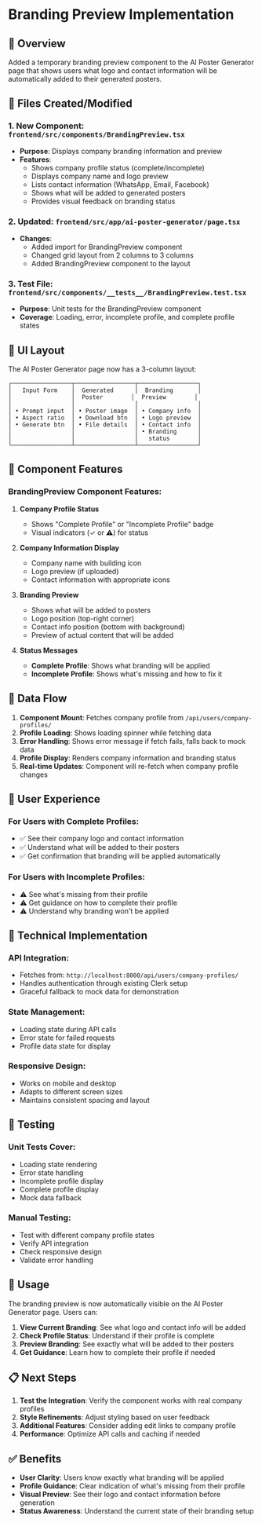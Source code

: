 # Branding Preview Implementation

## 🎯 Overview
Added a temporary branding preview component to the AI Poster Generator page that shows users what logo and contact information will be automatically added to their generated posters.

## 📁 Files Created/Modified

### 1. New Component: `frontend/src/components/BrandingPreview.tsx`
- **Purpose**: Displays company branding information and preview
- **Features**:
  - Shows company profile status (complete/incomplete)
  - Displays company name and logo preview
  - Lists contact information (WhatsApp, Email, Facebook)
  - Shows what will be added to generated posters
  - Provides visual feedback on branding status

### 2. Updated: `frontend/src/app/ai-poster-generator/page.tsx`
- **Changes**:
  - Added import for BrandingPreview component
  - Changed grid layout from 2 columns to 3 columns
  - Added BrandingPreview component to the layout

### 3. Test File: `frontend/src/components/__tests__/BrandingPreview.test.tsx`
- **Purpose**: Unit tests for the BrandingPreview component
- **Coverage**: Loading, error, incomplete profile, and complete profile states

## 🎨 UI Layout

The AI Poster Generator page now has a 3-column layout:

```
┌─────────────────┬─────────────────┬─────────────────┐
│   Input Form    │  Generated      │  Branding       │
│                 │  Poster        │  Preview        │
│                 │                 │                 │
│ • Prompt input  │ • Poster image  │ • Company info  │
│ • Aspect ratio  │ • Download btn  │ • Logo preview  │
│ • Generate btn  │ • File details  │ • Contact info  │
│                 │                 │ • Branding      │
│                 │                 │   status        │
└─────────────────┴─────────────────┴─────────────────┘
```

## 🔧 Component Features

### BrandingPreview Component Features:

1. **Company Profile Status**
   - Shows "Complete Profile" or "Incomplete Profile" badge
   - Visual indicators (✓ or ⚠️) for status

2. **Company Information Display**
   - Company name with building icon
   - Logo preview (if uploaded)
   - Contact information with appropriate icons

3. **Branding Preview**
   - Shows what will be added to posters
   - Logo position (top-right corner)
   - Contact info position (bottom with background)
   - Preview of actual content that will be added

4. **Status Messages**
   - **Complete Profile**: Shows what branding will be applied
   - **Incomplete Profile**: Shows what's missing and how to fix it

## 🔄 Data Flow

1. **Component Mount**: Fetches company profile from `/api/users/company-profiles/`
2. **Profile Loading**: Shows loading spinner while fetching data
3. **Error Handling**: Shows error message if fetch fails, falls back to mock data
4. **Profile Display**: Renders company information and branding status
5. **Real-time Updates**: Component will re-fetch when company profile changes

## 🎯 User Experience

### For Users with Complete Profiles:
- ✅ See their company logo and contact information
- ✅ Understand what will be added to their posters
- ✅ Get confirmation that branding will be applied automatically

### For Users with Incomplete Profiles:
- ⚠️ See what's missing from their profile
- ⚠️ Get guidance on how to complete their profile
- ⚠️ Understand why branding won't be applied

## 🔧 Technical Implementation

### API Integration:
- Fetches from: `http://localhost:8000/api/users/company-profiles/`
- Handles authentication through existing Clerk setup
- Graceful fallback to mock data for demonstration

### State Management:
- Loading state during API calls
- Error state for failed requests
- Profile data state for display

### Responsive Design:
- Works on mobile and desktop
- Adapts to different screen sizes
- Maintains consistent spacing and layout

## 🧪 Testing

### Unit Tests Cover:
- Loading state rendering
- Error state handling
- Incomplete profile display
- Complete profile display
- Mock data fallback

### Manual Testing:
- Test with different company profile states
- Verify API integration
- Check responsive design
- Validate error handling

## 🚀 Usage

The branding preview is now automatically visible on the AI Poster Generator page. Users can:

1. **View Current Branding**: See what logo and contact info will be added
2. **Check Profile Status**: Understand if their profile is complete
3. **Preview Branding**: See exactly what will be added to their posters
4. **Get Guidance**: Learn how to complete their profile if needed

## 📋 Next Steps

1. **Test the Integration**: Verify the component works with real company profiles
2. **Style Refinements**: Adjust styling based on user feedback
3. **Additional Features**: Consider adding edit links to company profile
4. **Performance**: Optimize API calls and caching if needed

## ✅ Benefits

- **User Clarity**: Users know exactly what branding will be applied
- **Profile Guidance**: Clear indication of what's missing from their profile
- **Visual Preview**: See their logo and contact information before generation
- **Status Awareness**: Understand the current state of their branding setup
